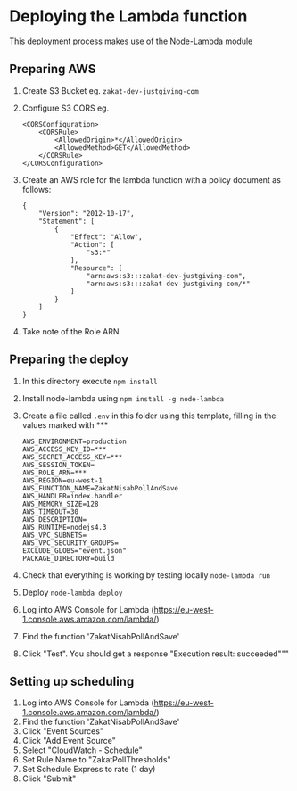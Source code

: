 # Deploying the Lambda function
This deployment process makes use of the [Node-Lambda](https://www.npmjs.com/package/node-lambda) module

## Preparing AWS

1. Create S3 Bucket eg. 
    ```zakat-dev-justgiving-com```

2. Configure S3 CORS eg.

    ```
    <CORSConfiguration>
        <CORSRule>
            <AllowedOrigin>*</AllowedOrigin>
            <AllowedMethod>GET</AllowedMethod>
        </CORSRule>
    </CORSConfiguration>
    ```

3. Create an AWS role for the lambda function with a policy document as follows:

    ```
    {
        "Version": "2012-10-17",
        "Statement": [
            {
                "Effect": "Allow",
                "Action": [
                    "s3:*"
                ],
                "Resource": [
                    "arn:aws:s3:::zakat-dev-justgiving-com",
                    "arn:aws:s3:::zakat-dev-justgiving-com/*"
                ]
            }
        ]
    }
    ```

4. Take note of the Role ARN



## Preparing the deploy

1. In this directory execute ```npm install```

2. Install node-lambda using ```npm install -g node-lambda```

3. Create a file called ```.env``` in this folder using this template, filling in the values marked with ***

    ```
    AWS_ENVIRONMENT=production
    AWS_ACCESS_KEY_ID=***
    AWS_SECRET_ACCESS_KEY=***
    AWS_SESSION_TOKEN=
    AWS_ROLE_ARN=***
    AWS_REGION=eu-west-1
    AWS_FUNCTION_NAME=ZakatNisabPollAndSave
    AWS_HANDLER=index.handler
    AWS_MEMORY_SIZE=128
    AWS_TIMEOUT=30
    AWS_DESCRIPTION=
    AWS_RUNTIME=nodejs4.3
    AWS_VPC_SUBNETS=
    AWS_VPC_SECURITY_GROUPS=
    EXCLUDE_GLOBS="event.json"
    PACKAGE_DIRECTORY=build
    ```

4. Check that everything is working by testing locally ```node-lambda run```
5. Deploy ```node-lambda deploy```
6. Log into AWS Console for Lambda (https://eu-west-1.console.aws.amazon.com/lambda/)
7. Find the function 'ZakatNisabPollAndSave'
8. Click "Test". You should get a response "Execution result: succeeded"""

## Setting up scheduling
1. Log into AWS Console for Lambda (https://eu-west-1.console.aws.amazon.com/lambda/)
2. Find the function 'ZakatNisabPollAndSave'
3. Click "Event Sources"
4. Click "Add Event Source"
5. Select "CloudWatch - Schedule"
6. Set Rule Name to "ZakatPollThresholds"
7. Set Schedule Express to rate (1 day)
8. Click "Submit"

